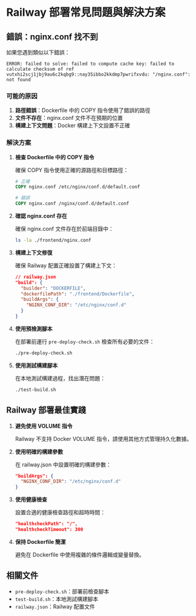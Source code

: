 # Railway 部署常見問題與解決方案

## 錯誤：nginx.conf 找不到

如果您遇到類似以下錯誤：

```
ERROR: failed to solve: failed to compute cache key: failed to calculate checksum of ref vutxhi2scj1jbj9au6c2kqbg9::nay35ibbo2kkdmp7pwrifxvdu: "/nginx.conf": not found
```

### 可能的原因

1. **路徑錯誤**：Dockerfile 中的 COPY 指令使用了錯誤的路徑
2. **文件不存在**：nginx.conf 文件不在預期的位置
3. **構建上下文問題**：Docker 構建上下文設置不正確

### 解決方案

1. **檢查 Dockerfile 中的 COPY 指令**

   確保 COPY 指令使用正確的源路徑和目標路徑：
   ```dockerfile
   # 正確
   COPY nginx.conf /etc/nginx/conf.d/default.conf
   
   # 錯誤
   COPY nginx.conf /nginx/conf.d/default.conf
   ```

2. **確認 nginx.conf 存在**

   確保 nginx.conf 文件存在於前端目錄中：
   ```bash
   ls -la ./frontend/nginx.conf
   ```

3. **構建上下文修復**

   確保 Railway 配置正確設置了構建上下文：
   ```json
   // railway.json
   "build": {
     "builder": "DOCKERFILE",
     "dockerfilePath": "./frontend/Dockerfile",
     "buildArgs": {
       "NGINX_CONF_DIR": "/etc/nginx/conf.d"
     }
   }
   ```

4. **使用預檢測腳本**

   在部署前運行 `pre-deploy-check.sh` 檢查所有必要的文件：
   ```bash
   ./pre-deploy-check.sh
   ```

5. **使用測試構建腳本**

   在本地測試構建過程，找出潛在問題：
   ```bash
   ./test-build.sh
   ```

## Railway 部署最佳實踐

1. **避免使用 VOLUME 指令**

   Railway 不支持 Docker VOLUME 指令，請使用其他方式管理持久化數據。

2. **使用明確的構建參數**

   在 railway.json 中設置明確的構建參數：
   ```json
   "buildArgs": {
     "NGINX_CONF_DIR": "/etc/nginx/conf.d"
   }
   ```

3. **使用健康檢查**

   設置合適的健康檢查路徑和超時時間：
   ```json
   "healthcheckPath": "/",
   "healthcheckTimeout": 300
   ```

4. **保持 Dockerfile 簡潔**

   避免在 Dockerfile 中使用複雜的條件邏輯或變量替換。

## 相關文件

- `pre-deploy-check.sh`：部署前檢查腳本
- `test-build.sh`：本地測試構建腳本
- `railway.json`：Railway 配置文件
